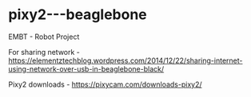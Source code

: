 # pixy2---beaglebone
EMBT - Robot Project

For sharing network - https://elementztechblog.wordpress.com/2014/12/22/sharing-internet-using-network-over-usb-in-beaglebone-black/

Pixy2 downloads - https://pixycam.com/downloads-pixy2/
